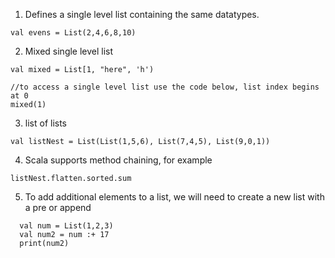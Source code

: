 1. Defines a single level list containing the same datatypes.
```sc
val evens = List(2,4,6,8,10) 
```
2. Mixed single level list
```sc
val mixed = List[1, "here", 'h') 

//to access a single level list use the code below, list index begins at 0
mixed(1)
```
3. list of lists
```sc
val listNest = List(List(1,5,6), List(7,4,5), List(9,0,1)) 
```
4. Scala supports method chaining, for example
```sc
listNest.flatten.sorted.sum
```
5. To add additional elements to a list, we will need to create a new list with a pre or append
```sc
  val num = List(1,2,3)
  val num2 = num :+ 17
  print(num2)
```
